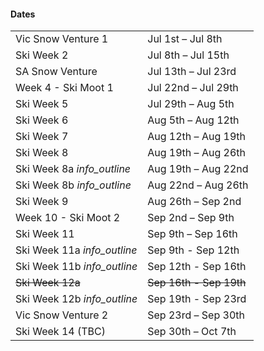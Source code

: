 <h4 class='dates-title'>Dates</h4>
<div class='dates-container'>
  <table class='dates'>
    <tr><td>Vic Snow Venture 1</td><td>Jul 1st – Jul 8th</td></tr>
    <tr><td>Ski Week 2</td><td>Jul 8th – Jul 15th</td></tr>
    <tr><td>SA Snow Venture</td><td>Jul 13th – Jul 23rd</td></tr>
    <tr><td>Week 4 - Ski Moot 1</td><td>Jul 22nd – Jul 29th</td></tr>
    <tr><td>Ski Week 5</td><td>Jul 29th – Aug 5th</td></tr>
    <tr><td>Ski Week 6</td><td>Aug 5th – Aug 12th</td></tr>
    <tr><td>Ski Week 7</td><td>Aug 12th – Aug 19th</td></tr>
    <tr><td>Ski Week 8</td><td>Aug 19th – Aug 26th</td></tr>
    <tr><td>Ski Week 8a <i class='material-icons' title='Join us for a half week, or book for the whole week.'>info_outline</i></td><td>Aug 19th – Aug 22nd</td></tr>
    <tr><td>Ski Week 8b <i class='material-icons' title='Join us for a half week, or book for the whole week.'>info_outline</i></td><td>Aug 22nd – Aug 26th</td></tr>
    <tr><td>Ski Week 9</td><td>Aug 26th – Sep 2nd</td></tr>
    <tr><td>Week 10 - Ski Moot 2</td><td>Sep 2nd – Sep 9th</td></tr>
    <tr><td>Ski Week 11</td><td>Sep 9th – Sep 16th</td></tr>
    <tr><td>Ski Week 11a <i class='material-icons' title='Join us for a half week, or book for the whole week.'>info_outline</i></td><td>Sep 9th - Sep 12th</td></tr>
    <tr><td>Ski Week 11b <i class='material-icons' title='Join us for a half week, or book for the whole week.'>info_outline</i></td><td>Sep 12th - Sep 16th</td></tr>
    <tr style='text-decoration: line-through' title='Booked out!'><td>Ski Week 12a</td><td>Sep 16th - Sep 19th</td></tr>
    <tr><td>Ski Week 12b <i class='material-icons' title='Join us for a half week!'>info_outline</i></td><td>Sep 19th - Sep 23rd</td></tr>
    <tr><td>Vic Snow Venture 2</td><td>Sep 23rd – Sep 30th</td></tr>
    <tr><td>Ski Week 14 (TBC)</td><td>Sep 30th – Oct 7th</td></tr>
  </table>
</div>
